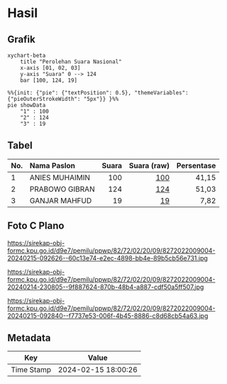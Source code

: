 # Hasil

## Grafik

```mermaid
xychart-beta
    title "Perolehan Suara Nasional"
    x-axis [01, 02, 03]
    y-axis "Suara" 0 --> 124
    bar [100, 124, 19]
```

```mermaid
%%{init: {"pie": {"textPosition": 0.5}, "themeVariables": {"pieOuterStrokeWidth": "5px"}} }%%
pie showData
    "1" : 100
    "2" : 124
    "3" : 19
```

## Tabel

| No. | Nama Paslon    | Suara | Suara (raw) | Persentase |
|:--- |:-------------- | -----:| -----------:| ----------:|
| 1   | ANIES MUHAIMIN | 100   | [100][p-1]  | 41,15      |
| 2   | PRABOWO GIBRAN | 124   | [124][p-2]  | 51,03      |
| 3   | GANJAR MAHFUD  | 19    | [19][p-3]   | 7,82       |


[p-1]: https://github.com/gigit-pemilu/pemilu-2024/blob/main/pilpres/hitung-suara/sub/82-maluku-utara/sub/72-kota-tidore-kepulauan/sub/02-oba-utara/sub/2009-balbar/sub/004-tps/sub/paslon-1.txt
[p-2]: https://github.com/gigit-pemilu/pemilu-2024/blob/main/pilpres/hitung-suara/sub/82-maluku-utara/sub/72-kota-tidore-kepulauan/sub/02-oba-utara/sub/2009-balbar/sub/004-tps/sub/paslon-2.txt
[p-3]: https://github.com/gigit-pemilu/pemilu-2024/blob/main/pilpres/hitung-suara/sub/82-maluku-utara/sub/72-kota-tidore-kepulauan/sub/02-oba-utara/sub/2009-balbar/sub/004-tps/sub/paslon-3.txt

## Foto C Plano

https://sirekap-obj-formc.kpu.go.id/d9e7/pemilu/ppwp/82/72/02/20/09/8272022009004-20240215-092626--60c13e74-e2ec-4898-bb4e-89b5cb56e731.jpg

https://sirekap-obj-formc.kpu.go.id/d9e7/pemilu/ppwp/82/72/02/20/09/8272022009004-20240214-230805--9f887624-870b-48b4-a887-cdf50a5ff507.jpg

https://sirekap-obj-formc.kpu.go.id/d9e7/pemilu/ppwp/82/72/02/20/09/8272022009004-20240215-092840--f7737e53-006f-4b45-8886-c8d68cb54a63.jpg


## Metadata

| Key        | Value               |
| ---------- | ------------------- |
| Time Stamp | 2024-02-15 18:00:26 |



